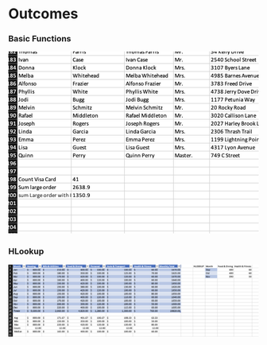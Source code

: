 # Outcomes

### Basic Functions

![image-20230423234817059](./photo/image-20230423234817059.png)

### HLookup

![image-20230423234516269](./photo/image-20230423234516269.png)